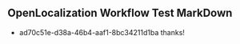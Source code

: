## OpenLocalization Workflow Test MarkDown
* ad70c51e-d38a-46b4-aaf1-8bc34211d1ba 
thanks!<!--HONumber=Mar16_HO2-->
